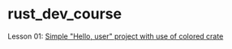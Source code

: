 # rust_dev_course
Lesson 01: [Simple "Hello, user" project with use of colored crate](lesson-01/src/main.rs)
